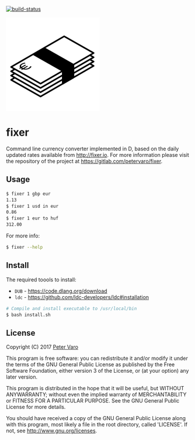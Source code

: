 [![build-status][0]][1]

<img src="img/logo.png?raw=true"
     alt="fixer"
     width="256"
     height="256"/>

fixer
=====

Command line currency converter implemented in D, based on the daily updated
rates available from http://fixer.io.  For more information please visit
the repository of the project at https://gitlab.com/petervaro/fixer.

Usage
-----

```bash
$ fixer 1 gbp eur
1.13
$ fixer 1 usd in eur
0.86
$ fixer 1 eur to huf
312.00
```

For more info:

```bash
$ fixer --help
```

Install
-------

The required toools to install:

- `DUB` - https://code.dlang.org/download
- `ldc` - https://github.com/ldc-developers/ldc#installation

```bash
# Compile and install executable to /usr/local/bin
$ bash install.sh
```

License
-------

Copyright (C) 2017 [Peter Varo](www.petervaro.com)

This program is free software: you can redistribute it and/or modify it under
the terms of the GNU General Public License as published by the Free Software
Foundation, either version 3 of the License, or (at your option) any later
version.

This program is distributed in the hope that it will be useful, but WITHOUT
ANYWARRANTY; without even the implied warranty of MERCHANTABILITY or FITNESS
FOR A PARTICULAR PURPOSE. See the GNU General Public License for more details.

You should have received a copy of the GNU General Public License along with
this program, most likely a file in the root directory, called 'LICENSE'. If
not, see http://www.gnu.org/licenses.

[0]: https://gitlab.com/petervaro/fixer/badges/master/build.svg
[1]: https://gitlab.com/petervaro/pcd/pipelines
